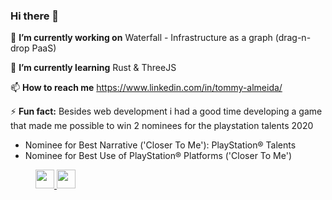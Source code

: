 ### Hi there 👋

🔭 __I’m currently working on__
Waterfall - Infrastructure as a graph (drag-n-drop PaaS)

🌱 __I’m currently learning__
Rust & ThreeJS

📫 __How to reach me__
https://www.linkedin.com/in/tommy-almeida/

⚡ __Fun fact:__ Besides web development i had a good time developing a game that made me possible to win 2 nominees for the playstation talents 2020
* Nominee for Best Narrative ('Closer To Me'): PlayStation® Talents
* Nominee for Best Use of PlayStation® Platforms ('Closer To Me')

<dl>
  <dd>
    <a href="https://twitter.com/tommyrsd">
      <img src="https://user-images.githubusercontent.com/38276345/87249342-28adc400-c491-11ea-96af-9f33d201dfbd.png" height="30" width="30">
    </a>
    <a href="https://stackoverflow.com/users/9045771/tommyduarte">
      <img src="https://user-images.githubusercontent.com/38276345/87250480-9bba3900-c497-11ea-83b7-86d02a25ec39.png" alt="" height="30" width="30">
    </a>
  </dd>
</dl>
